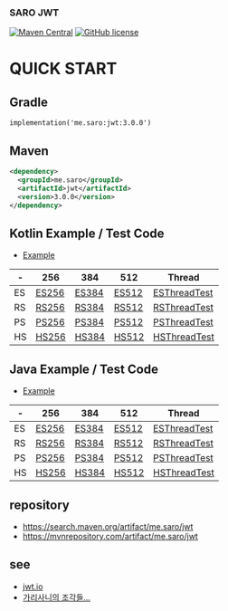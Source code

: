 ### SARO JWT
[![Maven Central](https://maven-badges.herokuapp.com/maven-central/me.saro/jwt/badge.svg)](https://maven-badges.herokuapp.com/maven-central/me.saro/jwt)
[![GitHub license](https://img.shields.io/github/license/saro-lab/jwt.svg)](https://github.com/saro-lab/jwt/blob/master/LICENSE)

# QUICK START

## Gradle
```
implementation('me.saro:jwt:3.0.0')
```

## Maven
``` xml
<dependency>
  <groupId>me.saro</groupId>
  <artifactId>jwt</artifactId>
  <version>3.0.0</version>
</dependency>
```

## Kotlin Example / Test Code
- [Example](https://github.com/saro-lab/jwt/blob/master/src/test/kotlin/me/saro/jwt/kotlin/core/Example.kt)

| -  | 256                                                                                                  | 384                                                                                                  | 512                                                                                                  | Thread                                                                                                             |
|----|------------------------------------------------------------------------------------------------------|------------------------------------------------------------------------------------------------------|------------------------------------------------------------------------------------------------------|--------------------------------------------------------------------------------------------------------------------|
| ES | [ES256](https://github.com/saro-lab/jwt/blob/master/src/test/kotlin/me/saro/jwt/kotlin/alg/Es256.kt) | [ES384](https://github.com/saro-lab/jwt/blob/master/src/test/kotlin/me/saro/jwt/kotlin/alg/Es384.kt) | [ES512](https://github.com/saro-lab/jwt/blob/master/src/test/kotlin/me/saro/jwt/kotlin/alg/Es512.kt) | [ESThreadTest](https://github.com/saro-lab/jwt/blob/master/src/test/kotlin/me/saro/jwt/kotlin/alg/EsThreadTest.kt) |
| RS | [RS256](https://github.com/saro-lab/jwt/blob/master/src/test/kotlin/me/saro/jwt/kotlin/alg/Rs256.kt) | [RS384](https://github.com/saro-lab/jwt/blob/master/src/test/kotlin/me/saro/jwt/kotlin/alg/Rs384.kt) | [RS512](https://github.com/saro-lab/jwt/blob/master/src/test/kotlin/me/saro/jwt/kotlin/alg/Rs512.kt) | [RSThreadTest](https://github.com/saro-lab/jwt/blob/master/src/test/kotlin/me/saro/jwt/kotlin/alg/RsThreadTest.kt) |
| PS | [PS256](https://github.com/saro-lab/jwt/blob/master/src/test/kotlin/me/saro/jwt/kotlin/alg/Ps256.kt) | [PS384](https://github.com/saro-lab/jwt/blob/master/src/test/kotlin/me/saro/jwt/kotlin/alg/Ps384.kt) | [PS512](https://github.com/saro-lab/jwt/blob/master/src/test/kotlin/me/saro/jwt/kotlin/alg/Ps512.kt) | [PSThreadTest](https://github.com/saro-lab/jwt/blob/master/src/test/kotlin/me/saro/jwt/kotlin/alg/PsThreadTest.kt) |
| HS | [HS256](https://github.com/saro-lab/jwt/blob/master/src/test/kotlin/me/saro/jwt/kotlin/alg/Hs256.kt) | [HS384](https://github.com/saro-lab/jwt/blob/master/src/test/kotlin/me/saro/jwt/kotlin/alg/Hs384.kt) | [HS512](https://github.com/saro-lab/jwt/blob/master/src/test/kotlin/me/saro/jwt/kotlin/alg/Hs512.kt) | [HSThreadTest](https://github.com/saro-lab/jwt/blob/master/src/test/kotlin/me/saro/jwt/kotlin/alg/HsThreadTest.kt) |

## Java Example / Test Code
- [Example](https://github.com/saro-lab/jwt/blob/master/src/test/java/me/saro/jwt/java/core/Example.java)

| -  | 256                                                                                                | 384                                                                                                | 512                                                                                                | Thread                                                                                                           |
|----|----------------------------------------------------------------------------------------------------|----------------------------------------------------------------------------------------------------|----------------------------------------------------------------------------------------------------|------------------------------------------------------------------------------------------------------------------|
| ES | [ES256](https://github.com/saro-lab/jwt/blob/master/src/test/java/me/saro/jwt/java/alg/Es256.java) | [ES384](https://github.com/saro-lab/jwt/blob/master/src/test/java/me/saro/jwt/java/alg/Es384.java) | [ES512](https://github.com/saro-lab/jwt/blob/master/src/test/java/me/saro/jwt/java/alg/Es512.java) | [ESThreadTest](https://github.com/saro-lab/jwt/blob/master/src/test/java/me/saro/jwt/java/alg/EsThreadTest.java) |
| RS | [RS256](https://github.com/saro-lab/jwt/blob/master/src/test/java/me/saro/jwt/java/alg/Rs256.java) | [RS384](https://github.com/saro-lab/jwt/blob/master/src/test/java/me/saro/jwt/java/alg/Rs384.java) | [RS512](https://github.com/saro-lab/jwt/blob/master/src/test/java/me/saro/jwt/java/alg/Rs512.java) | [RSThreadTest](https://github.com/saro-lab/jwt/blob/master/src/test/java/me/saro/jwt/java/alg/RsThreadTest.java) |
| PS | [PS256](https://github.com/saro-lab/jwt/blob/master/src/test/java/me/saro/jwt/java/alg/Ps256.java) | [PS384](https://github.com/saro-lab/jwt/blob/master/src/test/java/me/saro/jwt/java/alg/Ps384.java) | [PS512](https://github.com/saro-lab/jwt/blob/master/src/test/java/me/saro/jwt/java/alg/Ps512.java) | [PSThreadTest](https://github.com/saro-lab/jwt/blob/master/src/test/java/me/saro/jwt/java/alg/PsThreadTest.java) |
| HS | [HS256](https://github.com/saro-lab/jwt/blob/master/src/test/java/me/saro/jwt/java/alg/Hs256.java) | [HS384](https://github.com/saro-lab/jwt/blob/master/src/test/java/me/saro/jwt/java/alg/Hs384.java) | [HS512](https://github.com/saro-lab/jwt/blob/master/src/test/java/me/saro/jwt/java/alg/Hs512.java) | [HSThreadTest](https://github.com/saro-lab/jwt/blob/master/src/test/java/me/saro/jwt/java/alg/HsThreadTest.java) | 


## repository
- https://search.maven.org/artifact/me.saro/jwt
- https://mvnrepository.com/artifact/me.saro/jwt

## see
- [jwt.io](https://jwt.io)
- [가리사니의 조각들...](https://gs.saro.me)

